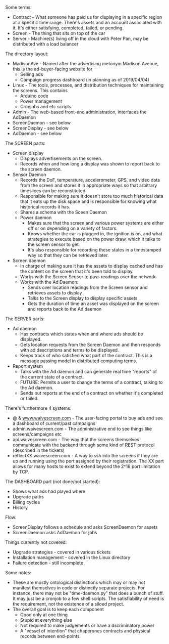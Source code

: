 Some terms:

  * Contract - What someone has paid us for displaying in a specific region at a specific time range. There's assets and an account associated with it. It's either satisfying, completed, failed, or pending.
  * Screen - The thing that sits on top of the car
  * Server - Machine(s) living off in the cloud with Peter Pan, may be distributed with a load balancer

The directory layout:

  * MadisonAve - Named after the advertising metonym Madison Avenue, this is the ad-buyer-facing website for 
    * Selling ads 
    * Campaign progress dashboard (in planning as of 2019/04/04)
  * Linux - The tools, processes, and distribution techniques for maintaining the screens. This contains
    * Arduino code
    * Power management
    * Cronjobs and etc scripts
  * Admin - The web-based front-end administration, interfaces the AdDaemon
  * ScreenDaemon - see below
  * ScreenDisplay - see below
  * AdDaemon - see below
  
The SCREEN parts:

  * Screen display 
    * Displays advertisements on the screen. 
    * Records when and how long a display was shown to report back to the screen daemon.
  * Sensor Daemon
    * Records the DoF, temperature, accelerometer, GPS, and video data from the screen and stores it in appropriate ways so that arbitrary timeslices can be reconstituted.  
    * Responsible for making sure it doesn't store too much historical data that it eats up the disk space and is responsible for knowing what historical records it has.
    * Shares a schema with the Sceen Daemon
    * Power daemon 
      * Makes sure that the screen and various power systems are either off or on depending on a variety of factors. 
      * Knows whether the car is plugged in, the ignition is on, and what strategies to execute based on the power draw, which it talks to the screen sensor to get.
      * It's also responsible for recording these states in a timestamped way so that they can be retrieved later.
  * Screen daemon
    * In charge of making sure it has the assets to display cached and has the content on the screen that it's been told to display.
    * Works with the Screen Sensor to pass readings over the network.
    * Works with the Ad Daemon: 
      * Sends over location readings from the Screen sensor and retrieves assets to display
      * Talks to the Screen display to display specific assets
      * Gets the duration of time an asset was displayed on the screen and reports back to the Ad daemon

The SERVER parts:

  * Ad daemon
    * Has contracts which states when and where ads should be displayed.
    * Gets location requests from the Screen Daemon and then responds with ad descriptions and terms to be displayed.
    * Keeps track of who satisfied what part of the contract. This is a message passing model in distributed computing terms.
  * Report system
    * Talks with the Ad daemon and can generate real time "reports" of the current state of a contract. 
    * FUTURE: Permits a user to change the terms of a contract, talking to the Ad daemon.
    * Sends out reports at the end of a contract on whether it's completed or failed. 

There's furthermore 4 systems:

  * @ & www.waivescreen.com - The user-facing portal to buy ads and see a dashboard of current/past campaigns
  * admin.waivescreen.com - The administrative end to see things like screens/campaigns etc
  * api.waivescreen.com - The way that the screens themselves communicate with the backend through some kind of REST protocol (described in the tickets)
  * reflectXX.waivescreen.com - A way to ssh into the screens if they are up and running using the port assigned by their registration.  The XX part allows for many hosts to exist to extend beyond the 2^16 port limitation by TCP.

The DASHBOARD part (not done/not started):
  * Shows what ads had played where
  * Upgrade paths
  * Billing cycles
  * History
  
Flow:

  * ScreenDisplay follows a schedule and asks ScreenDaemon for assets
  * ScreenDaemon asks AdDaemon for jobs

Things currently not covered:

  * Upgrade strategies - covered in various tickets
  * Installation management - covered in the Linux directory
  * Failure detection - still incomplete

Some notes:

  * These are mostly ontological distinctions which may or may not manifest themselves in code or distinctly separate projects. For instance, there may not be "time-daemon.py" that does a bunch of stuff. It may just be a cronjob to a few shell scripts. The satisfiability of need is the requirement, not the existence of a siloed project.
  * The overall goal is to keep each component 
    * Good only at one thing
    * Stupid at everything else  
    * Not required to make judgements or have a dscriminatory power 
    * A "vessel of intention" that chaperones contracts and physical records between end-points

